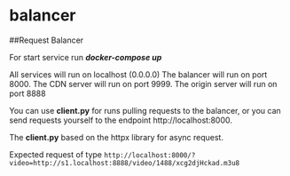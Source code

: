 # balancer
##Request Balancer

For start service run _**docker-compose up**_

All services will run on localhost (0.0.0.0)
The balancer will run on port 8000.
The CDN server will run on port 9999.
The origin server will run on port 8888

You can use **client.py** for runs pulling requests to the balancer, 
or you can send requests yourself to the endpoint http://localhost:8000.

The **client.py** based on the httpx library for async request.

Expected request of type `http://localhost:8000/?video=http://s1.localhost:8888/video/1488/xcg2djHckad.m3u8`

